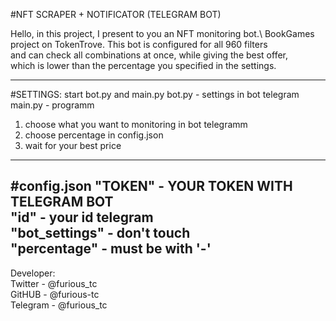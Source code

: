 #NFT SCRAPER + NOTIFICATOR (TELEGRAM BOT)

Hello, in this project, I present to you an NFT monitoring bot.\ 
BookGames project on TokenTrove. This bot is configured for all 960 filters\
and can check all combinations at once, while giving the best offer,\
which is lower than the percentage you specified in the settings.

-----------------------------
#SETTINGS:
start bot.py and main.py
bot.py - settings in bot telegram
main.py - programm
1) choose what you want to monitoring in bot telegramm
2) choose percentage in config.json
3) wait for your best price
-----------------------------
#config.json
"TOKEN" - YOUR TOKEN WITH TELEGRAM BOT\
"id" - your id telegram\
"bot_settings" - don't touch\
"percentage" - must be with '-'
-----------------------------

Developer:\
Twitter - @furious_tc\
GitHUB - @furious-tc\
Telegram - @furious_tc

